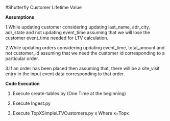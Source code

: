 #Shutterfly Customer Lifetime Value

**Assumptions**


1.While updating customer considering updating last_name, adr_city, adr_state and not updating event_time assuming that we will lose the customer event_time needed for LTV calculation.

2.While updating orders considering updating event_time, total_amount and not customer_id assuming that we need the customer id corresponding to a particular order.

3.If an order has been placed then assuming that, there will be a site_visit entry in the input event data corresponding to that order.

**Code Execution**

1. Execute create-tables.py
   (One Time at the beginning)

2. Execute Ingest.py

3. Execute TopXSimpleLTVCustomers.py x
   Where x=Topx
